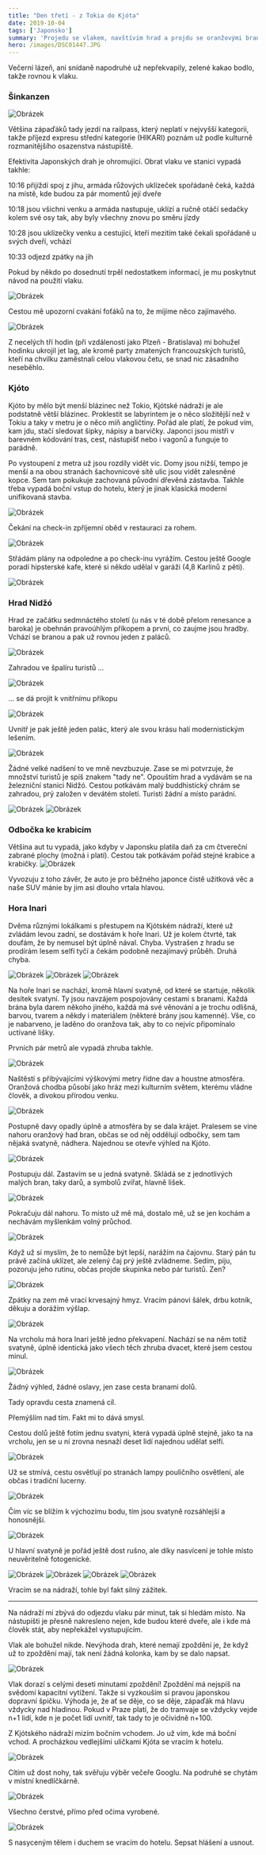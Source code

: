 ```yaml
---
title: "Den třetí - z Tokia do Kjóta"
date: 2019-10-04
tags: ['Japonsko']
summary: 'Projedu se vlakem, navštívím hrad a projdu se oranžovými branami.'
hero: /images/DSC01447.JPG
---
```



Večerní lázeň, ani snídaně napodruhé už nepřekvapily, zelené kakao bodlo, takže rovnou k vlaku.

### Šinkanzen

![Obrázek](/images/DSC01447.JPG)

Většina zápaďáků tady jezdí na railpass, který neplatí v nejvyšší kategorii, takže příjezd expresu střední kategorie (HIKARI) poznám už podle kulturně rozmanitějšího osazenstva nástupiště.

Efektivita Japonských drah je ohromující. Obrat vlaku ve stanici vypadá takhle:

10:16 přijíždí spoj z jihu, armáda růžových uklízeček spořádaně čeká, každá na místě, kde budou za pár momentů její dveře

10:18 jsou všichni venku a armáda nastupuje, uklízí a ručně otáčí sedačky kolem své osy tak, aby byly všechny znovu po směru jízdy

10:28 jsou uklízečky venku a cestující, kteří mezitím také čekali spořádaně u svých dveří, vchází

10:33 odjezd zpátky na jih

Pokud by někdo po dosednutí trpěl nedostatkem informací, je mu poskytnut návod na použití vlaku.

![Obrázek](/images/IMG_20191004_103842.jpg)

Cestou mě upozorní cvakání foťáků na to, že míjíme něco zajímavého.

![Obrázek](/images/DSC01457.JPG)

Z necelých tří hodin (při vzdálenosti jako Plzeň - Bratislava) mi bohužel hodinku ukrojil jet lag, ale kromě party zmatených francouzských turistů, kteří na chvilku zaměstnali celou vlakovou četu, se snad nic zásadního neseběhlo.

### Kjóto
Kjóto by mělo být menší blázinec než Tokio, Kjótské nádraží je ale podstatně větší blázinec. Proklestit se labyrintem je o něco složitější než v Tokiu a taky v metru je o něco míň angličtiny. Pořád ale platí, že pokud vím, kam jdu, stačí sledovat šipky, nápisy a barvičky. Japonci jsou mistři v barevném kódování tras, cest, nástupišť nebo i vagonů a funguje to parádně.

Po vystoupení z metra už jsou rozdíly vidět víc. Domy jsou nižší, tempo je menší a na obou stranách šachovnicové sítě ulic jsou vidět zalesněné kopce. Sem tam pokukuje zachovaná původní dřevěná zástavba. Takhle třeba vypadá boční vstup do hotelu, který je jinak klasická moderní unifikovaná stavba.

![Obrázek](/images/IMG_20191004_134347.jpg)

Čekání na check-in zpříjemní oběd v restauraci za rohem.

![Obrázek](/images/IMG_20191004_140050.jpg)

Střádám plány na odpoledne a po check-inu vyrážím. Cestou ještě Google poradí hipsterské kafe, které si někdo udělal v garáži (4,8 Karlínů z pěti).

![Obrázek](/images/IMG_20191004_145221.jpg)

### Hrad Nidžó
Hrad ze začátku sedmnáctého století (u nás v té době přelom renesance a baroka) je obehnán pravoúhlým příkopem a první, co zaujme jsou hradby. Vchází se branou a pak už rovnou jeden z paláců.

![Obrázek](/images/DSC01464.JPG)

Zahradou ve špalíru turistů ...

![Obrázek](/images/DSC01468.JPG)

... se dá projít k vnitřnímu příkopu

![Obrázek](/images/DSC01473.JPG)

Uvnitř je pak ještě jeden palác, který ale svou krásu halí modernistickým lešením.

![Obrázek](/images/DSC01472.JPG)

Žádné velké nadšení to ve mně nevzbuzuje. Zase se mi potvrzuje, že množství turistů je spíš znakem "tady ne". Opouštím hrad a vydávám se na železniční stanici Nidžó. Cestou potkávám malý buddhistický chrám se zahradou, prý založen v devátém století. Turisti žádní a místo parádní.

![Obrázek](/images/DSC01483.JPG)
![Obrázek](/images/DSC01484.JPG)

### Odbočka ke krabicím
Většina aut tu vypadá, jako kdyby v Japonsku platila daň za cm čtvereční zabrané plochy (možná i platí). Cestou tak potkávám pořád stejné krabice a krabičky.
![Obrázek](/images/DSC01486.JPG)

Vyvozuju z toho závěr, že auto je pro běžného japonce čistě užitková věc a naše SUV mánie by jim asi dlouho vrtala hlavou.

### Hora Inari
Dvěma různými lokálkami s přestupem na Kjótském nádraží, které už zvládám levou zadní, se dostávám k hoře Inari. Už je kolem čtvrté, tak doufám, že by nemusel být úplně nával. Chyba. Vystrašen z hradu se prodírám lesem selfí tyčí a čekám podobně nezajímavý průběh. Druhá chyba.

![Obrázek](/images/DSC01488.JPG)
![Obrázek](/images/DSC01489.JPG)
![Obrázek](/images/DSC01490.JPG)

Na hoře Inari se nachází, kromě hlavní svatyně, od které se startuje, několik desítek svatyní. Ty jsou navzájem pospojovány cestami s branami. Každá brána byla darem někoho jiného, každá má své věnování a je trochu odlišná, barvou, tvarem a někdy i materiálem (některé brány jsou kamenné). Vše, co je nabarveno, je laděno do oranžova tak, aby to co nejvíc připomínalo uctívané lišky.

Prvních pár metrů ale vypadá zhruba takhle.

![Obrázek](/images/DSC01494.JPG)

Naštěstí s přibývajícími výškovými metry řídne dav a houstne atmosféra. Oranžová chodba působí jako hráz mezi kulturním světem, kterému vládne člověk, a divokou přírodou venku.

![Obrázek](/images/DSC01500.JPG)

Postupně davy opadly úplně a atmosféra by se dala krájet. Pralesem se vine nahoru oranžový had bran, občas se od něj oddělují odbočky, sem tam nějaká svatyně, nádhera.
Najednou se otevře výhled na Kjóto.

![Obrázek](/images/DSC01501.JPG)

Postupuju dál. Zastavím se u jedná svatyně. Skládá se z jednotlivých malých bran, taky darů, a symbolů zvířat, hlavně lišek.

![Obrázek](/images/DSC01504.JPG)

Pokračuju dál nahoru. To místo už mě má, dostalo mě, už se jen kochám a nechávám myšlenkám volný průchod.

![Obrázek](/images/DSC01511.JPG)

Když už si myslím, že to nemůže být lepší, narážím na čajovnu. Starý pán tu právě začíná uklízet, ale zelený čaj prý ještě zvládneme. Sedím, piju, pozoruju jeho rutinu, občas projde skupinka nebo pár turistů. Zen?

![Obrázek](/images/DSC01513.JPG)

Zpátky na zem mě vrací krvesajný hmyz. Vracím pánovi šálek, drbu kotník, děkuju a dorážím výšlap.

![Obrázek](/images/DSC01519.JPG)

Na vrcholu má hora Inari ještě jedno překvapení. Nachází se na něm totiž svatyně, úplně identická jako všech těch zhruba dvacet, které jsem cestou minul.

![Obrázek](/images/DSC01520.JPG)

Žádný výhled, žádné oslavy, jen zase cesta branami dolů.

Tady opravdu cesta znamená cíl.

Přemýšlím nad tím. Fakt mi to dává smysl.

Cestou dolů ještě fotím jednu svatyni, která vypadá úplně stejně, jako ta na vrcholu, jen se u ní zrovna nesnaží deset lidí najednou udělat selfí.

![Obrázek](/images/DSC01524.JPG)

Už se stmívá, cestu osvětlují po stranách lampy pouličního osvětlení, ale občas i tradiční lucerny.

![Obrázek](/images/DSC01526.JPG)

Čím víc se blížím k výchozímu bodu, tím jsou svatyně rozsáhlejší a honosnější.

![Obrázek](/images/DSC01532.JPG)

U hlavní svatyně je pořád ještě dost rušno, ale díky nasvícení je tohle místo neuvěritelně fotogenické.

![Obrázek](/images/DSC01535.JPG)
![Obrázek](/images/DSC01538.JPG)
![Obrázek](/images/DSC01540.JPG)
![Obrázek](/images/DSC01541.JPG)

Vracím se na nádraží, tohle byl fakt silný zážitek.

***

Na nádraží mi zbývá do odjezdu vlaku pár minut, tak si hledám místo. Na nástupišti je přesně nakresleno nejen, kde budou které dveře, ale i kde má člověk stát, aby nepřekážel vystupujícím.

Vlak ale bohužel nikde. Nevýhoda drah, které nemají zpoždění je, že když už to zpoždění mají, tak není žádná kolonka, kam by se dalo napsat.

![Obrázek](/images/DSC01542.JPG)

Vlak dorazí s celými deseti minutami zpoždění! Zpoždění má nejspíš na svědomí kapacitní vytížení. Takže si vyzkouším si pravou japonskou dopravní špičku. Výhoda je, že ať se děje, co se děje, zápaďák má hlavu vždycky nad hladinou. Pokud v Praze platí, že do tramvaje se vždycky vejde n+1 lidí, kde n je počet lidí uvnitř, tak tady to je očividně n+100.

Z Kjótského nádraží mizím bočním vchodem. Jo už vím, kde má boční vchod. A procházkou vedlejšími uličkami Kjóta se vracím k hotelu.

![Obrázek](/images/DSC01543.JPG)

Cítím už dost nohy, tak svěřuju výběr večeře Googlu. Na podruhé se chytám v místní knedlíčkárně.

![Obrázek](/images/IMG_20191004_190834.jpg)

Všechno čerstvé, přímo před očima vyrobené.

![Obrázek](/images/IMG_20191004_192806.jpg)

S nasyceným tělem i duchem se vracím do hotelu. Sepsat hlášení a usnout.